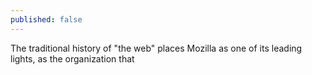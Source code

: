 ```yaml
---
published: false
---
```


The traditional history of "the web" places Mozilla as one of its leading lights, as the organization that 
